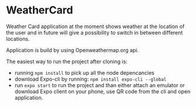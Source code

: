 # WeatherCard

Weather Card application at the moment shows weather at the location of the user and in future will give a possibility to switch in between different locations.

Application is build by using Openweathermap.org api.

The easiest way to run the project after cloning is:
* running `npm install` to pick up all the node depencancies
* download Expo-cli by running: `npm install expo-cli --global`
* run `expo start` to run the project and than either attach an emulator or download Expo client on your phone, use QR code from the cli and open application.
